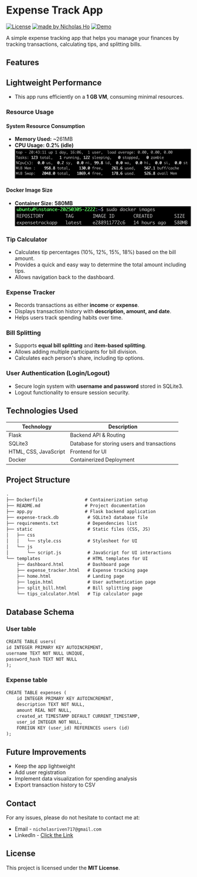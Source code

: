 # Expense Track App

[![License](https://img.shields.io/github/license/dec0dOS/amazing-github-template.svg?style=flat-square)](LICENSE)
[![made by Nicholas Ho](https://img.shields.io/badge/Created%20by-NicholasHo-red.svg?style=flat-square)](https://www.linkedin.com/in/nicholaschho/)
[![Demo](https://img.shields.io/badge/Demo%20site-blue)](http://192.18.148.63)

A simple expense tracking app that helps you manage your finances by tracking transactions, calculating tips, and splitting bills.

## Features

## Lightweight Performance

- This app runs efficiently on a **1 GB VM**, consuming minimal resources.

### **Resource Usage**

#### **System Resource Consumption**
- **Memory Used:** ~261MB  
- **CPU Usage:** **0.2% (idle)**  
    ![System Performance](/performances/system-performance.png)

#### **Docker Image Size**
- **Container Size:** **580MB**  
![Docker Image](/performances/docker-image-size.png)

### Tip Calculator
- Calculates tip percentages (10%, 12%, 15%, 18%) based on the bill amount.
- Provides a quick and easy way to determine the total amount including tips.
- Allows navigation back to the dashboard.


### Expense Tracker
- Records transactions as either **income** or **expense**.
- Displays transaction history with **description, amount, and date**.
- Helps users track spending habits over time.

### Bill Splitting
- Supports **equal bill splitting** and **item-based splitting**.
- Allows adding multiple participants for bill division.
- Calculates each person's share, including tip options.

### User Authentication (Login/Logout)
- Secure login system with **username and password** stored in SQLite3.
- Logout functionality to ensure session security.

## Technologies Used
| Technology | Description           |
|--|-----------------------|
| Flask | Backend API & Routing |
| SQLite3 | Database for storing users and transactions |
| HTML, CSS, JavaScript | Frontend for UI |
| Docker | Containerized Deployment |

## Project Structure
```
.
├── Dockerfile                # Containerization setup
├── README.md                 # Project documentation
├── app.py                    # Flask backend application
├── expense-track.db           # SQLite3 database file
├── requirements.txt           # Dependencies list
├── static                     # Static files (CSS, JS)
│   ├── css
│   │   └── style.css          # Stylesheet for UI
│   └── js
│       └── script.js          # JavaScript for UI interactions
└── templates                  # HTML templates for UI
    ├── dashboard.html         # Dashboard page
    ├── expense_tracker.html   # Expense tracking page
    ├── home.html              # Landing page
    ├── login.html             # User authentication page
    ├── split_bill.html        # Bill splitting page
    └── tips_calculator.html   # Tip calculator page
```

## Database Schema
### User table
```sqlite
CREATE TABLE users(
id INTEGER PRIMARY KEY AUTOINCREMENT,
username TEXT NOT NULL UNIQUE,
password_hash TEXT NOT NULL
);
```

### Expense table
```sqlite
CREATE TABLE expenses (
    id INTEGER PRIMARY KEY AUTOINCREMENT,
    description TEXT NOT NULL,
    amount REAL NOT NULL,
    created_at TIMESTAMP DEFAULT CURRENT_TIMESTAMP,
    user_id INTEGER NOT NULL,
    FOREIGN KEY (user_id) REFERENCES users (id)
);
```

## Future Improvements
- Keep the app lightweight 
- Add user registration  
- Implement data visualization for spending analysis  
- Export transaction history to CSV

## Contact
For any issues, please do not hesitate to contact me at:
- Email - `nicholasriven717@gmail.com`
- LinkedIn - [Click the Link](https://www.linkedin.com/in/nicholaschho/)

## License
This project is licensed under the **MIT License**.